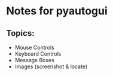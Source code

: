 # Notes for pyautogui

## Topics:
- Mouse Controls
- Keyboard Controls
- Message Boxes
- Images (screenshot & locate)

